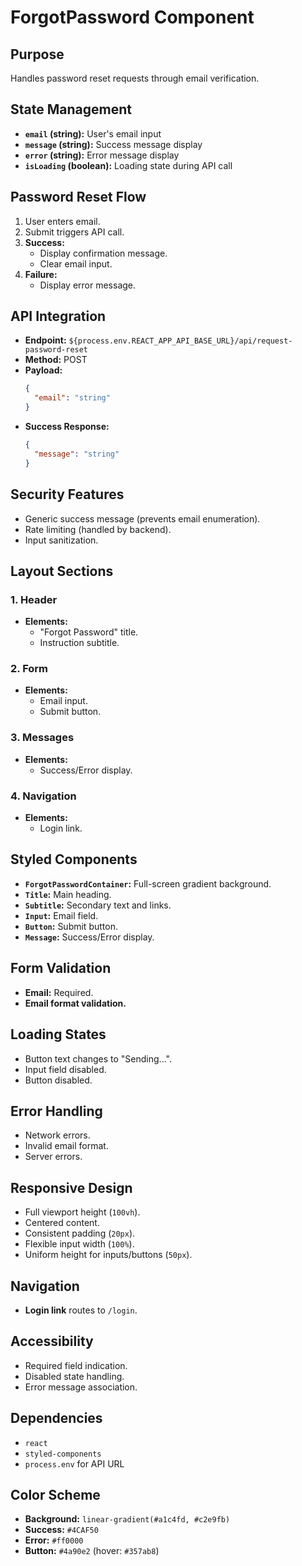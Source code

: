 # ForgotPassword Component

## Purpose
Handles password reset requests through email verification.

## State Management
- **`email` (string):** User's email input
- **`message` (string):** Success message display
- **`error` (string):** Error message display
- **`isLoading` (boolean):** Loading state during API call

## Password Reset Flow
1. User enters email.
2. Submit triggers API call.
3. **Success:**
   - Display confirmation message.
   - Clear email input.
4. **Failure:**
   - Display error message.

## API Integration
- **Endpoint:** `${process.env.REACT_APP_API_BASE_URL}/api/request-password-reset`
- **Method:** POST
- **Payload:**
  ```json
  {
    "email": "string"
  }
  ```
- **Success Response:**
  ```json
  {
    "message": "string"
  }
  ```

## Security Features
- Generic success message (prevents email enumeration).
- Rate limiting (handled by backend).
- Input sanitization.

## Layout Sections
### 1. Header
- **Elements:**
  - "Forgot Password" title.
  - Instruction subtitle.

### 2. Form
- **Elements:**
  - Email input.
  - Submit button.

### 3. Messages
- **Elements:**
  - Success/Error display.

### 4. Navigation
- **Elements:**
  - Login link.

## Styled Components
- **`ForgotPasswordContainer`:** Full-screen gradient background.
- **`Title`:** Main heading.
- **`Subtitle`:** Secondary text and links.
- **`Input`:** Email field.
- **`Button`:** Submit button.
- **`Message`:** Success/Error display.

## Form Validation
- **Email:** Required.
- **Email format validation.**

## Loading States
- Button text changes to "Sending...".
- Input field disabled.
- Button disabled.

## Error Handling
- Network errors.
- Invalid email format.
- Server errors.

## Responsive Design
- Full viewport height (`100vh`).
- Centered content.
- Consistent padding (`20px`).
- Flexible input width (`100%`).
- Uniform height for inputs/buttons (`50px`).

## Navigation
- **Login link** routes to `/login`.

## Accessibility
- Required field indication.
- Disabled state handling.
- Error message association.

## Dependencies
- `react`
- `styled-components`
- `process.env` for API URL

## Color Scheme
- **Background:** `linear-gradient(#a1c4fd, #c2e9fb)`
- **Success:** `#4CAF50`
- **Error:** `#ff0000`
- **Button:** `#4a90e2` (hover: `#357ab8`)
